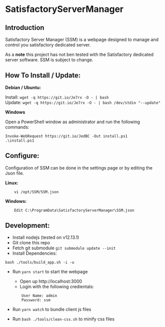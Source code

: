 # SatisfactoryServerManager

## Introduction
Satisfactory Server Manager (SSM) is a webpage designed to manage and control you satisfactory dedicated server.

As a **note** this project has not ben tested with the Satisfactory dedicated server software. SSM is subject to change.

## How To Install / Update:
**Debian / Ubuntu:**

Install: `wget -q https://git.io/Je7rx -O - | bash` <br/>
Update: `wget -q https://git.io/Je7rx -O - | bash /dev/stdin "--update"`

**Windows**

Open a PowerShell window as administrator and run the following commands:
```
Invoke-WebRequest https://git.io/JedBC -Out install.ps1
.\install.ps1

```

## Configure:
Configuration of SSM can be done in the settings page or by editing the Json file.

**Linux:**
```
    vi /opt/SSM/SSM.json
```

**Windows:**
```
    Edit C:\ProgramData\SatisfactoryServerManager\SSM.json
```

## Development:

* Install nodejs (tested on v12.13.1)
* Git clone this repo
* Fetch git submodule `git submodule update --init`
* Install Dependencies:
```
bash ./tools/build_app.sh -i -u
```
* Run `yarn start` to start the webpage
    * Open up http://localhost:3000
    * Login with the following credientals: 
    ```
        User Name: admin
        Password: ssm
    ```

* Run `yarn watch` to bundle client js files
* Run `bash ./tools/clean-css.sh` to minify css files
